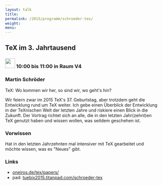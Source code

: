 ```yaml
---
layout: talk
title:
permalink: /2015/programm/schroeder-tex/
weight: 
menu:
---
```

## TeX&nbsp;im&nbsp;3.&nbsp;Jahrtausend

### <img height = "32" src="../../../images/talk.svg"> 10:00 bis 11:00 in Raum V4

### Martin&nbsp;Schröder

TeX: Wo kommen wir her, so sind wir, wo geht's hin?

Wir feiern zwar im 2015 TeX's 37. Geburtstag, aber trotzdem geht die Entwicklung rund um TeX weiter.
Ich gebe einen Überblick der Entwicklung in der TeXnischen Welt der letzten Jahre und riskiere einen Blick in die Zukunft.
Der Vortrag richtet sich an alle, die in den letzten Jahr(zehnt)en TeX genutzt haben und wissen wollen, was seitdem geschehen ist.

### Vorwissen

Hat in den letzten Jahrzehnten mal intensiver mit TeX gearbeitet und möchte wissen, was es "Neues" gibt.

### Links

- <a href="http://www.oneiros.de/tex/papers/" target="_blank">oneiros.de/tex/papers/</a>
- pad: <a href="https://tuebix2015.titanpad.com/schroeder-tex" target="_blank">tuebix2015.titanpad.com/schroeder-tex</a>
